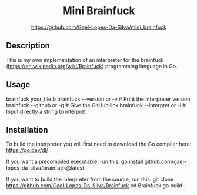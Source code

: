 <div align="center">
	<h1>Mini Brainfuck</h1>
    <a href="https://github.com/Gael-Lopes-Da-Silva/mini_brainfuck">https://github.com/Gael-Lopes-Da-Silva/mini_brainfuck</a>
</div>


Description
------------------------------------------------------------------

This is my own implementation of an interpreter for the
brainfuck (https://en.wikipedia.org/wiki/Brainfuck) programming
language in Go.


Usage
------------------------------------------------------------------

brainfuck your_file.b
brainfuck --version    or -v      # Print the interpreter version
brainfuck --github     or -g      # Give the GitHub link
brainfuck --interpret  or -i      # Input directly a string to
                                    interpret

Installation
------------------------------------------------------------------

To build the interpreter you will first need to download the Go
compiler here:
https://go.dev/dl/

If you want a precompiled executable, run this:
go install github.com/gael-lopes-da-silva/brainfuck@latest

If you want to build the interpreter from the source, run this:
git clone https://github.com/Gael-Lopes-Da-Silva/Brainfuck
cd Brainfuck
go build .
